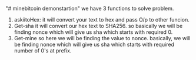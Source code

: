 "# minebitcoin demonstartion"
we have 3 functions to solve problem.
1. askiitoHex:
  it will convert your text to hex and pass O/p to other funcion.
2. Get-sha
   it will convert our hex text to SHA256.
   so basically we will be finding nonce which will give us sha which starts with required 0.
3. Get-mine
  so here we will be finding the value to nonce.
  basically, we will be finding nonce which will give us sha which starts with required number of 0's at prefix.
